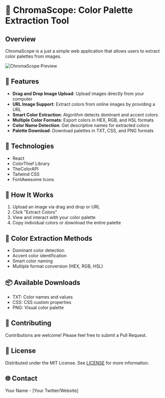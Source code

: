 # 🎨 ChromaScope: Color Palette Extraction Tool

## Overview

ChromaScope is a just a simple web application that allows users to extract color palettes from images.

![ChromaScope Preview]()

## 🌟 Features

- **Drag and Drop Image Upload**: Upload images directly from your computer
- **URL Image Support**: Extract colors from online images by providing a URL
- **Smart Color Extraction**:  Algorithm detects dominant and accent colors
- **Multiple Color Formats**: Export colors in HEX, RGB, and HSL formats
- **Color Name Detection**: Get descriptive names for extracted colors
- **Palette Download**: Download palettes in TXT, CSS, and PNG formats

## 🚀 Technologies

- React
- ColorThief Library
- TheColorAPI
- Tailwind CSS
- FontAwesome Icons

## 🤖 How It Works

1. Upload an image via drag and drop or URL
2. Click "Extract Colors"
3. View and interact with your color palette
4. Copy individual colors or download the entire palette

## 🌈 Color Extraction Methods

- Dominant color detection
- Accent color identification
- Smart color naming
- Multiple format conversion (HEX, RGB, HSL)

## 📦 Available Downloads

- TXT: Color names and values
- CSS: CSS custom properties
- PNG: Visual color palette

## 🤝 Contributing

Contributions are welcome! Please feel free to submit a Pull Request.

## 📝 License

Distributed under the MIT License. See [LICENSE](LICENSE) for more information.

## 🌐 Contact

Your Name - [Your Twitter/Website]
